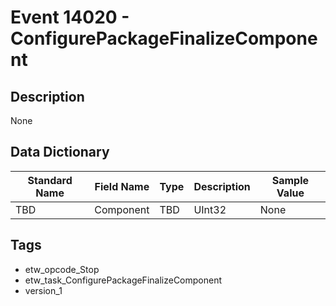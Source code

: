 # Event 14020 - ConfigurePackageFinalizeComponent

## Description
None

## Data Dictionary
|Standard Name|Field Name|Type|Description|Sample Value|
|---|---|---|---|---|
|TBD|Component|TBD|UInt32|None|None|

## Tags
* etw_opcode_Stop
* etw_task_ConfigurePackageFinalizeComponent
* version_1